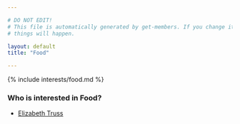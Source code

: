 ```yaml
---

# DO NOT EDIT!
# This file is automatically generated by get-members. If you change it, bad
# things will happen.

layout: default
title: "Food"

---
```


{% include interests/food.md %}

### Who is interested in Food?


* [Elizabeth Truss](../members/elizabeth-truss.html)
